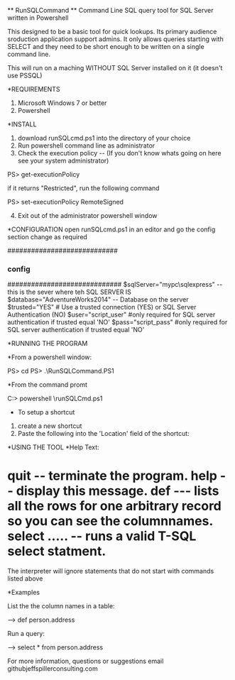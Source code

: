** RunSQLCommand **
Command Line SQL query tool for SQL Server written in Powershell

This designed to be a basic tool for quick lookups. Its primary audience sroduction application support admins.
It only allows queries starting with SELECT  and they need to be short enough to be written on a single command line.


This will run on a maching WITHOUT SQL Server installed on it (it doesn't use PSSQL)

*REQUIREMENTS
1. Microsoft Windows 7 or better 
2. Powershell


*INSTALL
1. download runSQLcmd.ps1 into the directory of your choice
2. Run powershell command line as administrator
3. Check the execution policy -- (If you don't know whats going on here see your system administrator)

PS> get-executionPolicy

if it returns "Restricted", run the following command

PS> set-executionPolicy RemoteSigned


4. Exit out of the administrator powershell window

*CONFIGURATION
open runSQLcmd.ps1 in an editor and go the config section change as required


############################
###  config             ####
#############################
$sqlServer="mypc\sqlexpress" -- this is the sever where teh SQL SERVER IS
$database="AdventureWorks2014" -- Database on the server
$trusted="YES" # Use a trusted connection (YES) or SQL Server Authentication (NO)
$user="script_user" #only required for SQL server authentication if trusted equal 'NO'
$pass="script_pass"  #only required for SQL server authentication if trusted equal 'NO'



*RUNNING THE PROGRAM

*From a powershell window:

PS> cd <full path the directory where you put the runSQLcmd.ps1>
PS> .\RunSQLCommand.PS1


*From the command promt

C:\> powershell  <full path to the directory where you put the runSQLcmd.ps1>\runSQLCmd.ps1

* To setup a shortcut
1. create a new shortcut
2. Paste the following into the 'Location' field of the shortcut:

<the directory where you put the runSQLcmd.ps1>

*USING THE TOOL
*Help Text:

quit -- terminate the program.
help -- display this message.
def <tablename> --- lists all the rows for one arbitrary record so you can see the columnnames.
select ..... -- runs a valid T-SQL select statment.
===
The interpreter will ignore statements that do not start with commands listed above 


*Examples

List the the column names in a table:

--> def person.address

Run a query:

--> select * from person.address




For more information, questions or suggestions email github<AT>jeffspillerconsulting.com



